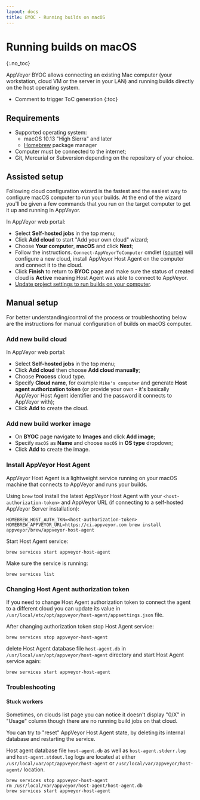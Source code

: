 ```yaml
---
layout: docs
title: BYOC - Running builds on macOS
---
```


<!-- markdownlint-disable MD022 MD032 -->
# Running builds on macOS
{:.no_toc}

AppVeyor BYOC allows connecting an existing Mac computer (your workstation, cloud VM or the server in your LAN) and running builds directly on the host operating system.

* Comment to trigger ToC generation
{:toc}
<!-- markdownlint-enable MD022 MD032 -->

## Requirements

* Supported operating system:
    * macOS 10.13 "High Sierra" and later
    * [Homebrew](https://brew.sh/) package manager
* Computer must be connected to the internet;
* Git, Mercurial or Subversion depending on the repository of your choice.

## Assisted setup

Following cloud configuration wizard is the fastest and the easiest way to configure macOS computer to run your builds. At the end of the wizard you'll be given a few commands that you run on the target computer to get it up and running in AppVeyor.

In AppVeyor web portal:

* Select **Self-hosted jobs** in the top menu;
* Click **Add cloud** to start "Add your own cloud" wizard;
* Choose **Your computer**, **macOS** and click **Next**;
* Follow the instructions. `Connect-AppVeyorToComputer` cmdlet ([source](https://github.com/appveyor/build-images/blob/master/Connect-AppVeyorToComputer.ps1)) will configure a new cloud, install AppVeyor Host Agent on the computer and connect it to the cloud.
* Click **Finish** to return to **BYOC** page and make sure the status of created cloud is **Active** meaning Host Agent was able to connect to AppVeyor.
* [Update project settings to run builds on your computer](/docs/byoc/#routing-builds-to-your-cloud).

## Manual setup

For better understanding/control of the process or troubleshooting below are the instructions for manual configuration of builds on macOS computer.

### Add new build cloud

In AppVeyor web portal:

* Select **Self-hosted jobs** in the top menu;
* Click **Add cloud** then choose **Add cloud manually**;
* Choose **Process** cloud type.
* Specify **Cloud name**, for example `Mike's computer` and generate **Host agent authorization token** (or provide your own - it's basically AppVeyor Host Agent identifier and the password it connects to AppVeyor with);
* Click **Add** to create the cloud.

### Add new build worker image

* On **BYOC** page navigate to **Images** and click **Add image**;
* Specify `macOS` as **Name** and choose `macOS` in **OS type** dropdown;
* Click **Add** to create the image.

### Install AppVeyor Host Agent

AppVeyor Host Agent is a lightweight service running on your macOS machine that connects to AppVeyor and runs your builds.

Using `brew` tool install the latest AppVeyor Host Agent with your `<host-authorization-token>` and AppVeyor URL (if connecting to a self-hosted AppVeyor Server installation):

    HOMEBREW_HOST_AUTH_TKN=<host-authorization-token> HOMEBREW_APPVEYOR_URL=https://ci.appveyor.com brew install appveyor/brew/appveyor-host-agent

Start Host Agent service:

    brew services start appveyor-host-agent

Make sure the service is running:

    brew services list

### Changing Host Agent authorization token

If you need to change Host Agent authorization token to connect the agent to a different cloud you can update its value in `/usr/local/etc/opt/appveyor/host-agent/appsettings.json` file.

After changing authorization token stop Host Agent service:

    brew services stop appveyor-host-agent

delete Host Agent database file `host-agent.db` in `/usr/local/var/opt/appveyor/host-agent` directory and start Host Agent service again:

    brew services start appveyor-host-agent

### Troubleshooting

#### Stuck workers

Sometimes, on clouds list page you can notice it doesn't display "0/X" in "Usage" column though there are no running build jobs on that cloud.

You can try to "reset" AppVeyor Host Agent state, by deleting its internal database and restarting the service.

Host agent database file `host-agent.db` as well as `host-agent.stderr.log` and `host-agent.stdout.log` logs are located at either `/usr/local/var/opt/appveyor/host-agent` or `/usr/local/var/appveyor/host-agent/` location.

```
brew services stop appveyor-host-agent
rm /usr/local/var/appveyor/host-agent/host-agent.db
brew services start appveyor-host-agent
```

